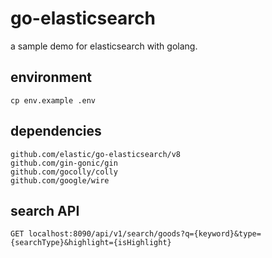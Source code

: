 # go-elasticsearch
a sample demo for elasticsearch with golang.

## environment

```shell
cp env.example .env
```

## dependencies

```shell
github.com/elastic/go-elasticsearch/v8
github.com/gin-gonic/gin
github.com/gocolly/colly
github.com/google/wire
```

## search API

```http request
GET localhost:8090/api/v1/search/goods?q={keyword}&type={searchType}&highlight={isHighlight}
```